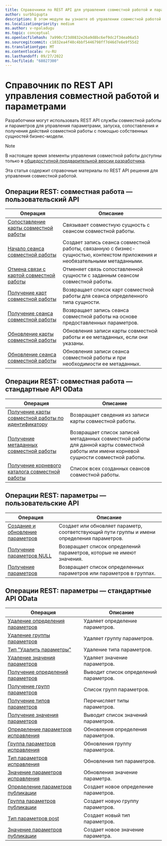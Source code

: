```yaml
---
title: Справочники по REST API для управления совместной работой и параметрами
author: surbhigupta
description: В этом модуле вы узнаете об управлении совместной работой и параметрах REST API для управления параметрами, запуска, сопоставления и получения действий совместной работы.
ms.localizationpriority: medium
ms.author: v-npaladugu
ms.topic: conceptual
ms.openlocfilehash: 7a990cf23d0832e26a9d8bc6ef9dc2f34ea06a53
ms.sourcegitcommit: c1032ea4f48c4bbf5446798ff7d46d7e6e9f55d2
ms.translationtype: MT
ms.contentlocale: ru-RU
ms.lasthandoff: 09/27/2022
ms.locfileid: "68027300"
---
```

# <a name="collaboration-control-and-settings-rest-api-reference"></a>Справочник по REST API управления совместной работой и параметрами

Разработчики могут использовать REST API службы совместной работы и параметров для управления параметрами, запуска, сопоставления и получения действий совместной работы с помощью собственных сущностей бизнес-модели.

> [!NOTE]
> В настоящее время элементы управления совместной работы доступны только в [общедоступной предварительной версии разработчика](~/resources/dev-preview/developer-preview-intro.md).

Эта статья содержит справочные материалы по REST API решения для управления совместной работой.

## <a name="rest-operations-collaboration---custom-api"></a>Операции REST: совместная работа — пользовательский API

|Операция|Описание|
|---------|-----------|
|[Сопоставление карты совместной работы](/rest/api/industry/collaboration-controls/collaboration-custom-ap-is/associate-collaboration-map)|Связывает совместную сущность с сеансом совместной работы.|
|[Начало сеанса совместной работы](/rest/api/industry/collaboration-controls/collaboration-custom-ap-is/begin-collaboration-session)|Создает запись сеанса совместной работы, связанную с бизнес-сущностью, контекстом приложения и необязательными метаданными.|
|[Отмена связи с картой совместной работы](/rest/api/industry/collaboration-controls/collaboration-custom-ap-is/disassociate-collaboration-map-custom-api)|Отменяет связь сопоставленной сущности с заданным сеансом совместной работы.|
|[Получение карт совместной работы](/rest/api/industry/collaboration-controls/collaboration-custom-ap-is/retrieve-collaboration-maps-custom-api)|Возвращает список карт совместной работы для сеанса определенного типа сущности.|
|[Получение сеанса совместной работы](/rest/api/industry/collaboration-controls/collaboration-custom-ap-is/retrieve-collaboration-session-custom-api)|Возвращает запись сеанса совместной работы на основе предоставленных параметров.|
|[Обновление карты совместной работы](/rest/api/industry/collaboration-controls/collaboration-custom-ap-is/update-collaboration-map-custom-api)|Обновления записи карты совместной работы и ее метаданных, если они указаны.|
|[Обновление сеанса совместной работы](/rest/api/industry/collaboration-controls/collaboration-custom-ap-is/update-collaboration-session)|Обновления записи сеанса совместной работы и при необходимости ее метаданных.|

## <a name="rest-operations-collaboration---standard-odata-apis"></a>Операции REST: совместная работа — стандартные API OData

|Операция|Описание|
|---------|-----------|
|[Получение карты совместной работы по идентификатору](/rest/api/industry/collaboration-controls/collaboration-standard-o-data-ap-is/get-collaboration-map-by-id)|Возвращает сведения из записи карты совместной работы.|
|[Получение метаданных совместной работы](/rest/api/industry/collaboration-controls/collaboration-standard-o-data-ap-is/get-collaboration-metadata)|Возвращает список записей метаданных совместной работы для данной карты совместной работы или имени корневой сущности совместной работы.|
|[Получение корневого каталога совместной работы](/rest/api/industry/collaboration-controls/collaboration-standard-o-data-ap-is/get-collaboration-root)|Список всех созданных сеансов совместной работы.|

## <a name="rest-operations-settings---custom-apis"></a>Операции REST: параметры — пользовательские API

|Операция|Описание|
|---------|-----------|
|[Создание и обновление параметров](/rest/api/industry/collaboration-controls/settings-custom-ap-is/create-update-setting-custom-api)|Создает или обновляет параметр, соответствующий пути группы и имени определения параметров.|
|[Получение параметров NULL](/rest/api/industry/collaboration-controls/settings-custom-ap-is/retrieve-null-settings-custom-api)|Возвращает список определений параметров, которые не имеют значения.|
|[Получение параметров](/rest/api/industry/collaboration-controls/settings-custom-ap-is/retrieve-settings-custom-api)|Возвращает список определенных параметров или параметров в группах.|

## <a name="rest-operations-settings---standard-odata-apis"></a>Операции REST: параметры — стандартные API OData

|Операция|Описание|
|---------|-----------|
|[Удаление определения параметров](/rest/api/industry/collaboration-controls/settings-standard-o-data-ap-is/delete-settings-definition)|Удаляет определение параметров.|
|[Удаление группы параметров](/rest/api/industry/collaboration-controls/settings-standard-o-data-ap-is/delete-settings-group)|Удаляет группу параметров.|
|[Тип "Удалить параметры"](/rest/api/industry/collaboration-controls/settings-standard-o-data-ap-is/delete-settings-type)|Удаление типа параметров.|
|[Удаление значения параметров](/rest/api/industry/collaboration-controls/settings-standard-o-data-ap-is/delete-settings-value)|Удаляет значение параметров.|
|[Получение определений параметров](/rest/api/industry/collaboration-controls/settings-standard-o-data-ap-is/get-settings-definitions)|Выводит список определений параметров.|
|[Получение групп параметров](/rest/api/industry/collaboration-controls/settings-standard-o-data-ap-is/get-settings-groups)|Список групп параметров.|
|[Получение типов параметров](/rest/api/industry/collaboration-controls/settings-standard-o-data-ap-is/get-settings-types)|Перечисляет типы параметров.|
|[Получение значения параметров](/rest/api/industry/collaboration-controls/settings-standard-o-data-ap-is/get-settings-value)|Выводит список значений параметров.|
|[Определение параметров исправления](/rest/api/industry/collaboration-controls/settings-standard-o-data-ap-is/patch-settings-definition)|Обновления определения параметров.|
|[Группа параметров исправления](/rest/api/industry/collaboration-controls/settings-standard-o-data-ap-is/patch-settings-group)|Обновления группу параметров.|
|[Тип параметров исправления](/rest/api/industry/collaboration-controls/settings-standard-o-data-ap-is/patch-settings-type)|Обновления тип параметров.|
|[Значение параметров исправления](/rest/api/industry/collaboration-controls/settings-standard-o-data-ap-is/patch-settings-value)|Обновления значение параметра.|
|[Определение параметров публикации](/rest/api/industry/collaboration-controls/settings-standard-o-data-ap-is/post-settings-definition)|Создает новое определение параметров.|
|[Группа параметров публикации](/rest/api/industry/collaboration-controls/settings-standard-o-data-ap-is/post-settings-group)|Создает новую группу параметров.|
|[Тип параметров post](/rest/api/industry/collaboration-controls/settings-standard-o-data-ap-is/post-settings-type)|Создает новый тип параметров.|
|[Значение параметров публикации](/rest/api/industry/collaboration-controls/settings-standard-o-data-ap-is/post-settings-value)|Создает новое значение параметра.|
